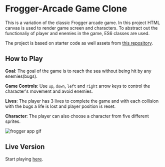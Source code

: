 # Frogger-Arcade Game Clone
This is a variation of the classic Frogger arcade game. In this project HTML canvas is used to render game screen and characters. To abstract out the functionaliy of player and enemies in the game, ES6 classes are used. 

The project is based on starter code as well assets from [this repository](https://github.com/udacity/frontend-nanodegree-arcade-game).

## How to Play
**Goal**: The goal of the game is to reach the sea without being hit by any enemies(bugs). 

**Game Controls**: Use `up`, `down`, `left` and `right` arrow keys to control the character's movement and avoid enemies. 

**Lives**: The player has 3 lives to complete the game and with each collision with the bugs a life is lost and player position is reset.

**Character**: The player can also choose a character from five different sprites.

<img src="frogger.gif" alt="frogger app gif">

## Live Version
Start playing [here](https://ssaleem.github.io/Frogger-Clone/).





